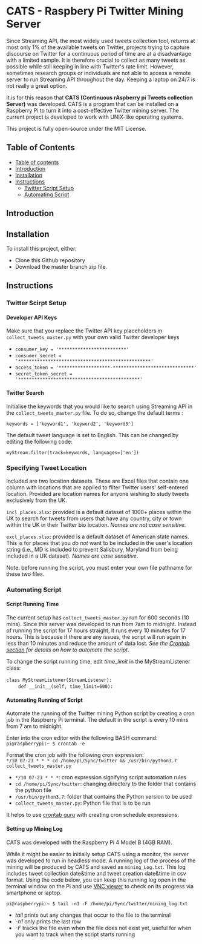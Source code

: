 # CATS - Raspbery Pi Twitter Mining Server
Since Streaming API, the most widely used tweets collection tool, returns at most only 1% of the available tweets on Twitter, projects trying to capture discourse on Twitter for a continuous period of time are at a disadvantage with a limited sample. It is therefore crucial to collect as many tweets as possible while still  keeping in line with Twitter's rate limit. However, sometimes research groups or individuals are not able to access a remote server to run Streaming API throughout the day. Keeping a laptop on 24/7 is not really a great option. <br />

It is for this reason that **CATS (Continuous rAspberry pi Tweets collection Server)** was developed. CATS is a program that can be installed on a Raspberry Pi to turn it into a cost-effective Twitter mining server. The current project is developed to work with UNIX-like operating systems.<br />

This project is fully open-source under the MIT License.

## Table of Contents ##
<!--ts-->
   * [Table of contents](#table-of-contents)
   * [Introduction](#introduction)
   * [Installation](#installation)
   * [Instructions](#instructions)
      * [Twitter Script Setup](#twitter-script-setup)
      * [Automating Script](#automating-script)
<!--te-->

## Introduction ##

## Installation ##
To install this project, either:
* Clone this Github repository 
* Download the master branch zip file.


## Instructions ##

### Twitter Scirpt Setup ###
#### Developer API Keys ####
Make sure that you replace the Twitter API key placeholders in `collect_tweets_master.py` with your own valid Twitter developer keys<br />
* `consumer_key = '*************************'`
* `consumer_secret = '*************************************************'`
* `access_token = '*******************-******************************'`
* `secret_token_secret = '*********************************************'`<br />

#### Twitter Search ####
Initialise the keywords that you would like to search using Streaming API in the `collect_tweets_master.py` file. To do so, change the default terms :<br />

`keywords = ['keyword1', 'keyword2', 'keyword3']`<br />

The default tweet language is set to English. This can be changed by editing the following code:<br />

`myStream.filter(track=keywords, languages=['en'])`<br />

### Specifying Tweet Location ###
Included are two location datasets. These are Excel files that contain one column with locations that are applied to filter Twitter users' self-entered location. Provided are location names for anyone wishing to study tweets exclusively from the UK.<br />

`incl_places.xlsx`: provided is a default dataset of 1000+ places within the UK to search for tweets from users that have any country, city or town within the UK in their Twitter bio location. _Names are not case sensitive_. <br /> 

`excl_places.xlsx`: provided is a default dataset of American state names. This is for places that you _do not_ want to be included in the user's location string
(i.e., MD is included to prevent Salisbury, Maryland from being included in a UK dataset). _Names are case sensitive_.<br />

Note: before running the script, you must enter your own file pathname for these two files.


### Automating Script ###

#### Script Running Time ####
The current setup has `collect_tweets_master.py` run for 600 seconds (10 mins). Since this server was developed to run from 7am to midnight. Instead of running the script for 17 hours straight, it runs every 10 minutes for 17 hours. This is because if there are any issues, the script will run again in less than 10 minutes and reduce the amount of data lost. _See the [Crontab section](#crontab) for details on how to automate the script_.<br />

To change the script running time, edit _time_limit_ in the MyStreamListener class:<br /><br />
`class MyStreamListener(StreamListener):`<br />
&nbsp;&nbsp;&nbsp;&nbsp;&nbsp;&nbsp;&nbsp;&nbsp;`def __init__(self, time_limit=600):`

#### Automating Running of Script ####
Automate the running of the Twitter mining Python script by creating a cron job in the Raspberry Pi terminal. The default in the script is every 10 mins from 7 am to midnight.<br />

Enter into the cron editor with the following BASH command:<br />
`pi@raspberrypi:~ $ crontab -e`<br />
  
Format the cron job with the following cron expression:<br />
`*/10 07-23 * * * cd /home/pi/Sync/twitter && /usr/bin/python3.7 collect_tweets_master.py`  

* `*/10 07-23 * * *`: cron expression signifying script automation rules
* `cd /home/pi/Sync/twitter`: changing directory to the folder that contains the python file
* `/usr/bin/python3.7`: folder that contains the Python version to be used
* `collect_tweets_master.py`: Python file that is to be run<br />

It helps to use <a href="https://crontab.guru/">crontab guru</a> with creating cron schedule expressions.

#### Setting up Mining Log ####
CATS was developed with the Raspberry Pi 4 Model B (4GB RAM).<br />

While it might be easier to initially setup CATS using a monitor, the server was developed to run in headless mode. A running log of the process of the mining will be produced by CATS and saved as `mining_Log.txt`. This log includes tweet collection date&time and tweet creation date&time in csv format. Using the code below, you can keep this running log open in the terminal window on the Pi and use <a href="https://www.realvnc.com/en/connect/download/viewer/">VNC viewer</a> to check on its progress via smartphone or laptop.<br />

`pi@raspberrypi:~ $ tail -n1 -F /home/pi/Sync/twitter/mining_log.txt`
* _tail_ prints out any changes that occur to the file to the terminal 
* _-n1_ only prints the last row
* _-F_ tracks the file even when the file does not exist yet, useful for when you want to track when the script starts running

